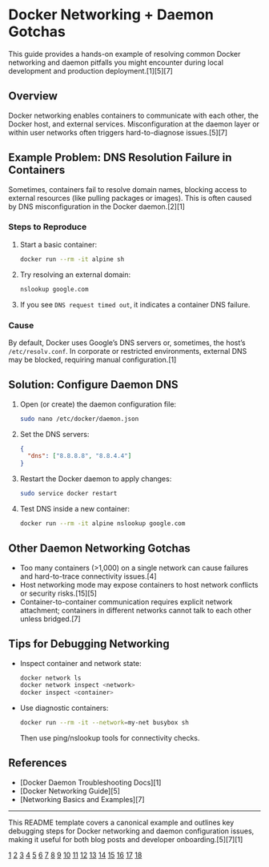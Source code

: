 # Docker Networking + Daemon Gotchas

This guide provides a hands-on example of resolving common Docker networking and daemon pitfalls you might encounter during local development and production deployment.[1][5][7]

## Overview

Docker networking enables containers to communicate with each other, the Docker host, and external services. Misconfiguration at the daemon layer or within user networks often triggers hard-to-diagnose issues.[5][7]

## Example Problem: DNS Resolution Failure in Containers

Sometimes, containers fail to resolve domain names, blocking access to external resources (like pulling packages or images). This is often caused by DNS misconfiguration in the Docker daemon.[2][1]

### Steps to Reproduce

1. Start a basic container:
    ```sh
    docker run --rm -it alpine sh
    ```
2. Try resolving an external domain:
    ```sh
    nslookup google.com
    ```
3. If you see `DNS request timed out`, it indicates a container DNS failure.

### Cause

By default, Docker uses Google’s DNS servers or, sometimes, the host’s `/etc/resolv.conf`. In corporate or restricted environments, external DNS may be blocked, requiring manual configuration.[1]

## Solution: Configure Daemon DNS

1. Open (or create) the daemon configuration file:
    ```sh
    sudo nano /etc/docker/daemon.json
    ```

2. Set the DNS servers:
    ```json
    {
      "dns": ["8.8.8.8", "8.8.4.4"]
    }
    ```

3. Restart the Docker daemon to apply changes:
    ```sh
    sudo service docker restart
    ```

4. Test DNS inside a new container:
    ```sh
    docker run --rm -it alpine nslookup google.com
    ```

## Other Daemon Networking Gotchas

- Too many containers (>1,000) on a single network can cause failures and hard-to-trace connectivity issues.[4]
- Host networking mode may expose containers to host network conflicts or security risks.[15][5]
- Container-to-container communication requires explicit network attachment; containers in different networks cannot talk to each other unless bridged.[7]

## Tips for Debugging Networking

- Inspect container and network state:
    ```sh
    docker network ls
    docker network inspect <network>
    docker inspect <container>
    ```
- Use diagnostic containers:
    ```sh
    docker run --rm -it --network=my-net busybox sh
    ```
    Then use ping/nslookup tools for connectivity checks.

## References

- [Docker Daemon Troubleshooting Docs][1]
- [Docker Networking Guide][5]
- [Networking Basics and Examples][7]

***

This README template covers a canonical example and outlines key debugging steps for Docker networking and daemon configuration issues, making it useful for both blog posts and developer onboarding.[5][7][1]

[1](https://docs.docker.com/engine/daemon/troubleshoot/)
[2](https://www.reddit.com/r/docker/comments/13mfc7f/docker_networking_seems_to_have_completely_broken/)
[3](https://forums.docker.com/t/docker-breaks-network-after-short-period/139889)
[4](https://github.com/moby/moby/issues/44973)
[5](https://docs.docker.com/engine/network/)
[6](https://blog.atulr.com/docker-local-environment/)
[7](https://spacelift.io/blog/docker-networking)
[8](https://www.paigeniedringhaus.com/blog/docker-102-docker-compose/)
[9](https://stackoverflow.com/questions/53347951/docker-network-not-found)
[10](https://faun.pub/a-deep-dive-into-docker-container-3b6cb4c8d7d1)
[11](https://forums.docker.com/t/host-networking-drops-when-starting-up-more-than-x-containers/144694)
[12](https://docker-curriculum.com)
[13](https://earthly.dev/blog/docker-networking/)
[14](https://stackoverflow.com/questions/47854463/docker-got-permission-denied-while-trying-to-connect-to-the-docker-daemon-socke)
[15](https://forums.docker.com/t/problems-with-host-networking-on-containers/18679)
[16](https://octopus.com/devops/ci-cd/ci-cd-with-docker/)
[17](https://docs.docker.com/compose/how-tos/networking/)
[18](https://testdriven.io/blog/docker-best-practices/)
